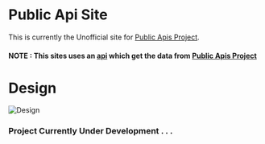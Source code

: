 # Public Api Site

This is currently the Unofficial site for [Public Apis Project](https://github.com/public-apis/public-apis/).

#### NOTE : This sites uses an [api](https://github.com/krishna8421/public-apis-site/tree/main/api) which get the data from [Public Apis Project](https://github.com/public-apis/public-apis/)

# Design

![Design](https://raw.githubusercontent.com/krishna8421/public-apis-site/main/Design.png)

### Project Currently Under Development . . .
